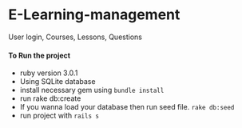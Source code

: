 # E-Learning-management
User login, Courses, Lessons, Questions

#### To Run the project
* ruby version 3.0.1
* Using SQLite database
* install necessary gem using `bundle install`
* run rake db:create
* If you wanna load your database then run seed file. `rake db:seed`
* run project with `rails s`